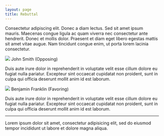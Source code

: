 ```yaml
--- 
layout: page 
title: Rebuttal 
---
```

<div class="mod"> <!-- Moderator comments --> 
Consectetur adipiscing elit. Donec a diam lectus. Sed sit amet ipsum mauris. Maecenas congue 
ligula ac quam viverra nec consectetur ante hendrerit. Donec et mollis dolor. Praesent et 
diam eget libero egestas mattis sit amet vitae augue. Nam tincidunt congue enim, ut porta 
lorem lacinia consectetur. 
</div> 

<div class="speakers"> <!-- Speaker #1 opening statement --> 

<img src="http://www.placehold.it/70x70" /> <!-- Speaker #1 picture --> 
<span> John Smith (Opposing) </span> 
<p> Duis aute irure dolor in reprehenderit in voluptate velit esse cillum dolore eu fugiat 
nulla pariatur. Excepteur sint occaecat cupidatat non proident, sunt in culpa qui officia 
deserunt mollit anim id est laborum. </p> 
</div> 
<div class="speakers"> <!-- Speaker #2 opening statement --> 
<img src="http://www.placehold.it/70x70" /> <!-- Speaker #w profile picture --> 
<span> Benjamin Franklin (Favoring) </span> 
<p> Duis aute irure dolor in reprehenderit in voluptate velit esse cillum dolore eu fugiat 
nulla pariatur. Excepteur sint occaecat cupidatat non proident, sunt in culpa qui officia 
deserunt mollit anim id est laborum. </p> 
</div> 
<hr> <!-- Speaker statements done --> 
<div class="guest"> <!-- Guest input --> 
<p class="input"> Lorem ipsum dolor sit amet, consectetur adipisicing elit, sed do eiusmod 
tempor incididunt ut labore et dolore magna aliqua. </p> 
</div>
